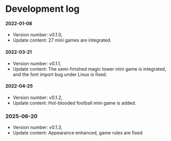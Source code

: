 # Development log

#### 2022-01-08

- Version number: v0.1.0,
- Update content: 27 mini games are integrated.

#### 2022-03-21

- Version number: v0.1.1,
- Update content: The semi-finished magic tower mini game is integrated, and the font import bug under Linux is fixed.

#### 2022-04-25

- Version number: v0.1.2,
- Update content: Hot-blooded football mini game is added.

### 2025-06-20

- Version number: v0.1.3,
- Update content: Appearance enhanced, game rules are fixed